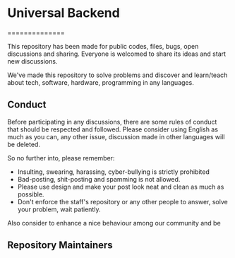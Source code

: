 # Universal Backend
==============

This repository has been made for public codes, files, bugs, open discussions and sharing.
Everyone is welcomed to share its ideas and start new discussions.

We've made this repository to solve problems and discover and learn/teach about tech, software, hardware, programming in any languages.

Conduct
-------

Before participating in any discussions, there are some rules of conduct that should be respected and followed.
Please consider using English as much as you can, any other issue, discussion made in other languages will be deleted.

So no further into, please remember:
- Insulting, swearing, harassing, cyber-bullying is strictly prohibited
- Bad-posting, shit-posting and spamming is not allowed.
- Please use design and make your post look neat and clean as much as possible.
- Don't enforce the staff's repository or any other people to answer, solve your problem, wait patiently.

Also consider to enhance a nice behaviour among our community and be

Repository Maintainers
-------
